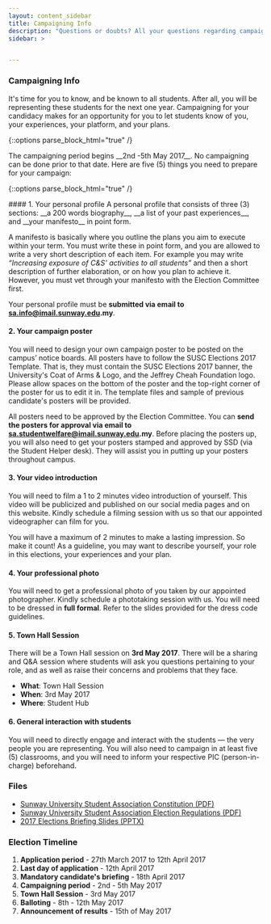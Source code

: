 ```yaml
---
layout: content_sidebar
title: Campaigning Info
description: "Questions or doubts? All your questions regarding campaigning answered!"
sidebar: >


---
```


### Campaigning Info
It's time for you to know, and be known to all students. After all, you will be representing these students for the next one year. Campaigning 
for your candidacy makes for an opportunity for you to let students know of you, your experiences, your platform, and your plans. 

{::options parse_block_html="true" /}
<div class="show-more">
The campaigning period begins __2nd -5th May 2017__. No campaigning can be done prior to that date. Here are five (5) things you need 
to prepare for your campaign:
</div>

{::options parse_block_html="true" /}
<div class="show-more-content">
#### 1. Your personal profile
A personal profile that consists of three (3) sections: __a 200 words biography__, __a list of your past experiences__,
and __your manifesto__ in point form.

A manifesto is basically where you outline the plans you aim to execute within your term. You must write these in point form, and you are
allowed to write a very short description of each item. For example you may write _“Increasing exposure of C&S' activities to all
students”_ and then a short description of further elaboration, or on how you plan to achieve it. However, you must vet through your
manifesto with the Election Committee first.

Your personal profile must be __submitted via email to sa.info@imail.sunway.edu.my__.

#### 2. Your campaign poster
You will need to design your own campaign poster to be posted on the campus’ notice boards. All posters have to follow the SUSC Elections
2017 Template. That is, they must contain the SUSC Elections 2017 banner, the University's Coat of Arms & Logo, and the Jeffrey Cheah
Foundation logo. Please allow spaces on the bottom of the poster and the top-right corner of the poster for us to edit it in. The template files and sample of previous candidate's posters will be provided.

All posters need to be approved by the Election Committee. You can __send the posters for approval via email to sa.studentwelfare@imail.sunway.edu.my__.
Before placing the posters up, you will also need to get your posters stamped and approved by SSD (via the Student Helper desk). They will
assist you in putting up your posters throughout campus.

#### 3. Your video introduction
You will need to film a 1 to 2 minutes video introduction of yourself. This video will be publicized and published on our social media pages and
on this website. Kindly schedule a filming session with us so that our appointed videographer can film for you.

You will have a maximum of 2 minutes to make a lasting impression. So make it count! As a guideline, you may want to describe yourself, your
role in this elections, your experiences and your plan.

#### 4. Your professional photo
You will need to get a professional photo of you taken by our appointed photographer. Kindly schedule a phototaking session with us. You will need 
to be dressed in __full formal__. Refer to the slides provided for the dress code guidelines.

#### 5. Town Hall Session
There will be a Town Hall session on __3rd May 2017__. 
There will be a sharing and Q&A session where students will ask you questions pertaining to your role, and as well as raise their 
concerns and problems that they face. 

* __What__: Town Hall Session
* __When__:  3rd May 2017
* __Where__: Student Hub

#### 6. General interaction with students
You will need to directly engage and interact with the students — the very people you are representing. You will also need to campaign in at least
five (5) classrooms, and you will need to inform your respective PIC (person-in-charge) beforehand.

</div>


### Files
* [Sunway University Student Association Constitution (PDF)](files/SUSA_Constitution.pdf)
* [Sunway University Student Association Election Regulations (PDF)](files/SUSA_ElectionRegulations.pdf)
* [2017 Elections Briefing Slides (PPTX)](files/election_briefing.pdf)
### Election Timeline
1. __Application period__ - 
27th March 2017 to 12th April 2017
2. __Last day of application__  -
12th April 2017
3. __Mandatory candidate's briefing__ -
18th April 2017
4. __Campaigning period__ -
2nd - 5th May 2017
5. __Town Hall Session__ -
3rd May 2017
6. __Balloting__  - 
8th - 12th May 2017
7. __Announcement of results__ -
15th of May 2017

